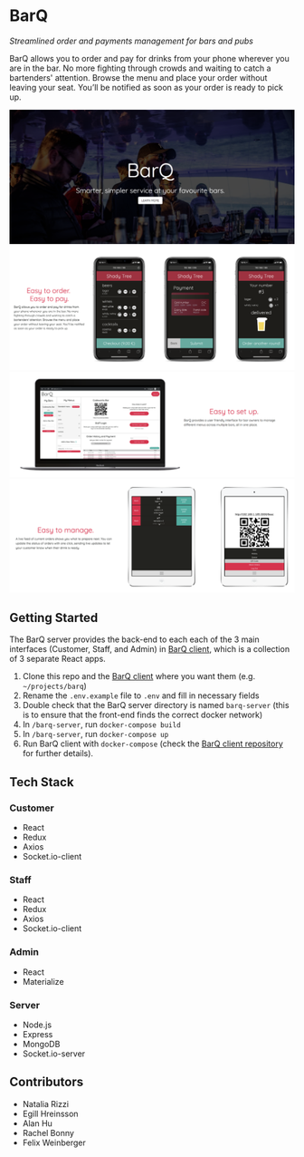 # BarQ
*Streamlined order and payments management for bars and pubs*

BarQ allows you to order and pay for drinks from your phone wherever you are in the bar. No more fighting through crowds and waiting to catch a bartenders' attention. Browse the menu and place your order without leaving your seat. You’ll be notified as soon as your order is ready to pick up.

![landing](screenshots/landing.png)
![customer](screenshots/customer.png)
![owner](screenshots/owner.png)
![staff](screenshots/staff.png)

## Getting Started
The BarQ server provides the back-end to each each of the 3 main interfaces (Customer, Staff, and Admin) in [BarQ client](https://github.com/felixweinberger/barq-client), which is a collection of 3 separate React apps.

1. Clone this repo and the [BarQ client](https://github.com/felixweinberger/barq-client) where you want them (e.g. `~/projects/barq`)
2. Rename the `.env.example` file to `.env` and fill in necessary fields
3. Double check that the BarQ server directory is named `barq-server` (this is to ensure that the front-end finds the correct docker network)
4. In `/barq-server`, run `docker-compose build`
5. In `/barq-server`, run `docker-compose up`
6. Run BarQ client with `docker-compose` (check the [BarQ client repository](https://github.com/felixweinberger/barq-server) for further details).

## Tech Stack
### Customer
- React
- Redux
- Axios
- Socket.io-client

### Staff
- React
- Redux
- Axios
- Socket.io-client

### Admin
- React
- Materialize

### Server
- Node.js
- Express
- MongoDB
- Socket.io-server

## Contributors
- Natalia Rizzi
- Egill Hreinsson
- Alan Hu
- Rachel Bonny
- Felix Weinberger
